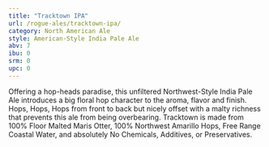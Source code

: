 ```yaml
---
title: "Tracktown IPA"
url: /rogue-ales/tracktown-ipa/
category: North American Ale
style: American-Style India Pale Ale
abv: 7
ibu: 0
srm: 0
upc: 0
---
```

Offering a hop-heads paradise, this unfiltered Northwest-Style India Pale Ale introduces a big floral hop character to the aroma, flavor and finish. Hops, Hops, Hops from front to back but nicely offset with a malty richness that prevents this ale from being overbearing. Tracktown is made from 100% Floor Malted Maris Otter, 100% Northwest Amarillo Hops, Free Range Coastal Water, and absolutely No Chemicals, Additives, or Preservatives.
